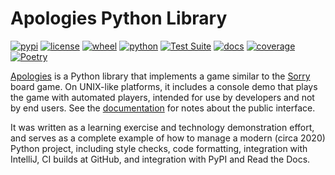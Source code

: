 # Apologies Python Library

[![pypi](https://img.shields.io/pypi/v/apologies.svg)](https://pypi.org/project/apologies/)
[![license](https://img.shields.io/pypi/l/apologies.svg)](https://github.com/pronovic/apologies/blob/master/LICENSE)
[![wheel](https://img.shields.io/pypi/wheel/apologies.svg)](https://pypi.org/project/apologies/)
[![python](https://img.shields.io/pypi/pyversions/apologies.svg)](https://pypi.org/project/apologies/)
[![Test Suite](https://github.com/pronovic/apologies/workflows/Test%20Suite/badge.svg)](https://github.com/pronovic/apologies/actions?query=workflow%3A%22Test+Suite%22)
[![docs](https://readthedocs.org/projects/apologies/badge/?version=stable&style=flat)](https://apologies.readthedocs.io/en/stable/)
[![coverage](https://coveralls.io/repos/github/pronovic/apologies/badge.svg?branch=master)](https://coveralls.io/github/pronovic/apologies?branch=master)
[![Poetry](https://img.shields.io/endpoint?url=https://python-poetry.org/badge/v0.json)](https://python-poetry.org/)

[Apologies](https://github.com/pronovic/apologies) is a Python library that implements a game similar to the [Sorry](https://en.wikipedia.org/wiki/Sorry!_(game)) board game.  On UNIX-like platforms, it includes a console demo that plays the game with automated players, intended for use by developers and not by end users.  See the [documentation](https://apologies.readthedocs.io/en/stable) for notes about the public interface.

It was written as a learning exercise and technology demonstration effort, and
serves as a complete example of how to manage a modern (circa 2020) Python
project, including style checks, code formatting, integration with IntelliJ, CI
builds at GitHub, and integration with PyPI and Read the Docs.
